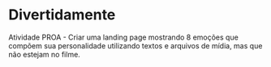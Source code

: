 # Divertidamente
Atividade PROA - 
Criar uma landing page mostrando 8 emoções que compõem sua personalidade utilizando textos e arquivos de mídia, mas que não estejam no filme. 
